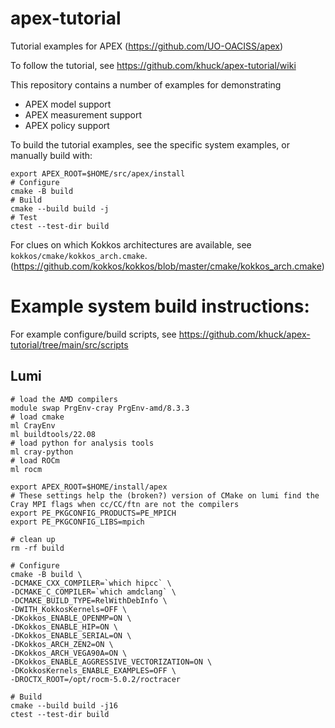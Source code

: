 # apex-tutorial
Tutorial examples for APEX (https://github.com/UO-OACISS/apex)

To follow the tutorial, see https://github.com/khuck/apex-tutorial/wiki

This repository contains a number of examples for demonstrating
 - APEX model support
 - APEX measurement support
 - APEX policy support

To build the tutorial examples, see the specific system examples,
or manually build with:

```
export APEX_ROOT=$HOME/src/apex/install
# Configure
cmake -B build
# Build
cmake --build build -j
# Test
ctest --test-dir build
```

For clues on which Kokkos architectures are available, see
`kokkos/cmake/kokkos_arch.cmake`.
(https://github.com/kokkos/kokkos/blob/master/cmake/kokkos_arch.cmake)

# Example system build instructions:
For example configure/build scripts, see https://github.com/khuck/apex-tutorial/tree/main/src/scripts
## Lumi
```
# load the AMD compilers
module swap PrgEnv-cray PrgEnv-amd/8.3.3
# load cmake
ml CrayEnv
ml buildtools/22.08
# load python for analysis tools
ml cray-python
# load ROCm
ml rocm

export APEX_ROOT=$HOME/install/apex
# These settings help the (broken?) version of CMake on lumi find the Cray MPI flags when cc/CC/ftn are not the compilers 
export PE_PKGCONFIG_PRODUCTS=PE_MPICH
export PE_PKGCONFIG_LIBS=mpich

# clean up
rm -rf build

# Configure
cmake -B build \
-DCMAKE_CXX_COMPILER=`which hipcc` \
-DCMAKE_C_COMPILER=`which amdclang` \
-DCMAKE_BUILD_TYPE=RelWithDebInfo \
-DWITH_KokkosKernels=OFF \
-DKokkos_ENABLE_OPENMP=ON \
-DKokkos_ENABLE_HIP=ON \
-DKokkos_ENABLE_SERIAL=ON \
-DKokkos_ARCH_ZEN2=ON \
-DKokkos_ARCH_VEGA90A=ON \
-DKokkos_ENABLE_AGGRESSIVE_VECTORIZATION=ON \
-DKokkosKernels_ENABLE_EXAMPLES=OFF \
-DROCTX_ROOT=/opt/rocm-5.0.2/roctracer

# Build
cmake --build build -j16
ctest --test-dir build
```
